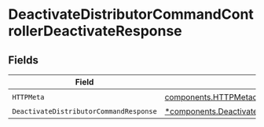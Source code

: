 # DeactivateDistributorCommandControllerDeactivateResponse


## Fields

| Field                                                                                                               | Type                                                                                                                | Required                                                                                                            | Description                                                                                                         |
| ------------------------------------------------------------------------------------------------------------------- | ------------------------------------------------------------------------------------------------------------------- | ------------------------------------------------------------------------------------------------------------------- | ------------------------------------------------------------------------------------------------------------------- |
| `HTTPMeta`                                                                                                          | [components.HTTPMetadata](../../models/components/httpmetadata.md)                                                  | :heavy_check_mark:                                                                                                  | N/A                                                                                                                 |
| `DeactivateDistributorCommandResponse`                                                                              | [*components.DeactivateDistributorCommandResponse](../../models/components/deactivatedistributorcommandresponse.md) | :heavy_minus_sign:                                                                                                  | N/A                                                                                                                 |